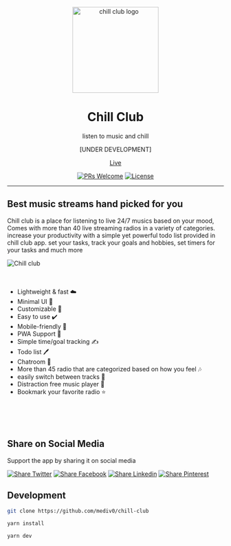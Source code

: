 <div align="center">
	<p align="center">
		<img src="https://i.imgur.com/aAWwVoF.png" width="200" alt="chill club logo">
	</p>
  <h1 align="center">Chill Club</h1>
  <p align="center">listen to music and chill</p>
  <p align="center">[UNDER DEVELOPMENT]</p>
  <a href="https://chill-club.vercel.app/" target="_blank">Live</a>
  
  
[![PRs Welcome](https://img.shields.io/badge/PRs-welcome-orange.svg)](https://github.com/mediv0/chill-club/compare) 
[![License](https://img.shields.io/github/license/mediv0/chill-club)](https://img.shields.io/github/license/mediv0/v-bucket) 
</div>

---

## **Best music streams hand picked for you**
Chill club is a place for listening to live 24/7 musics based on your mood, Comes with more than 40 live streaming radios in a variety of categories. increase your productivity with a simple yet powerful todo list provided in chill club app. set your tasks, track your goals and hobbies, set timers for your tasks and much more

![Chill club](https://i.imgur.com/WG3YvuO.jpeg)
<br>
<br>
<br>

- Lightweight & fast ☁️
- Minimal UI 🎈
- Customizable 🧰
- Easy to use ✔️
- Mobile-friendly 📱
- PWA Support 👊
- Simple time/goal tracking ✍️
- Todo list 🖊
- Chatroom 🙎
- More than 45 radio that are categorized based on how you feel 🎶
- easily switch between tracks 🎵
- Distraction free music player 🎺
- Bookmark your favorite radio ⭐️

<br>
<br>
<br>

## Share on Social Media

Support the app by sharing it on social media

[![Share Twitter](https://img.shields.io/badge/Twitter-1DA1F2?style=for-the-badge&logo=twitter&logoColor=white)](https://twitter.com/intent/tweet?url=https://chill-club.vercel.app/&text=Check%20out%20chill-club.vercel.app%20%E2%9A%A1%EF%B8%8F%0A%0AThe%20best%20place%20to%20enjoy%20Hip%20hop%20beats%20to%20Relax%20or%20Study!%20%F0%9F%8E%A7%20%F0%9F%94%A5%0A%0A#lofi%20#anime%20#lofi_music) 
[![Share Facebook](https://img.shields.io/badge/Facebook-1877F2?style=for-the-badge&logo=facebook&logoColor=white)](https://www.facebook.com/sharer/sharer.php?u=https://chill-club.vercel.app/)
[![Share Linkedin](https://img.shields.io/badge/LinkedIn-0077B5?style=for-the-badge&logo=linkedin&logoColor=white)](https://www.linkedin.com/shareArticle?mini=true&url=https://chill-club.vercel.app/) 
[![Share Pinterest](	https://img.shields.io/badge/Pinterest-%23E60023.svg?&style=for-the-badge&logo=Pinterest&logoColor=white)](https://pinterest.com/pin/create/button/?url=https://chill-club.vercel.app/&media=&description=Check%20out%20chill-club.vercel.app%20%E2%9A%A1%EF%B8%8F%0A%0AThe%20best%20place%20to%20enjoy%20Hip%20hop%20beats%20to%20Relax%20or%20Study!%20%F0%9F%8E%A7%20%F0%9F%94%A5%0A%0A#lofi%20#anime%20#lofi_music) 

## Development

```bash
git clone https://github.com/mediv0/chill-club
```

```bash
yarn install
```

```bash
yarn dev
```
